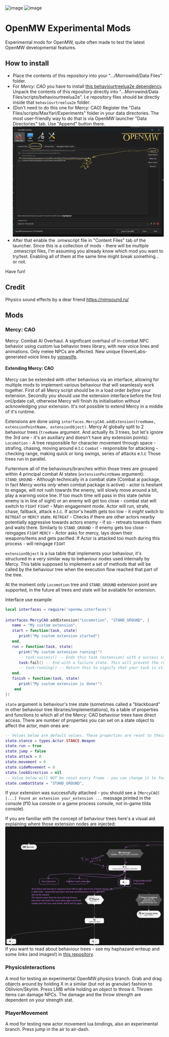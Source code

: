 <img width="385" alt="image" src="https://github.com/MaxYari/OpenMWExperimentalMods/assets/12214398/ffc47f1e-c09c-4aae-9f52-a322c07f3e00">
<img width="385" alt="image" src="https://github.com/MaxYari/OpenMWExperimentalMods/assets/12214398/d3296b67-aea1-47d8-a75c-475fb761156d">

# OpenMW Experimental Mods
Experimental mods for OpenMW, quite often made to test the latest OpenMW developmental features.

## How to install
- Place the contents of this repository into your ".../Morrowind/Data Files" folder.
- For *Mercy: CAO* you have to install [this behaviourtreelua2e dependency](https://github.com/MaxYari/behaviourtreelua2e). Unpack the contents of this repository directly into "...Morrowind/Data Files/scripts/behaviourtreelua2e". I.e repository files should be directly inside that `behaviourtreelua2e` folder.
- (Don't need to do this one for Mercy: CAO) Register the "Data Files/scripts/MaxYari/Experiments" folder in your data directories. The most user-friendly way to do that is via OpenMW launcher "Data Directories" tab. Use "Append" button there.
![alt text](/imgs/datadirectories.png)
- After that enable the .omwscript file in "Content Files" tab of the launcher. Since this is a collection of mods - there will be multiple .omwscript files, I'm assuming you already know which mod you want to try/test. Enabling all of them at the same time might break something... or not.


Have fun!

## Credit

Physics sound effects by a dear friend https://nimsound.ru/

## Mods

### Mercy: CAO

Mercy: Combat AI Overhaul. 
A significant overhaul of in-combat NPC behavior using custom lua behavior trees library, with new voice lines and animations. Only melee NPCs are affected.
New unique ElevenLabs-generated voice lines by [vonwolfe](https://next.nexusmods.com/profile/vonwolfe).

#### Extending Mercy: CAO

Mercy can be extended with other behavious via an interface, allowing for multiple mods to implement various behaviour that will seamlessly work together. First of all Mercy script should be in a load order _before_ your extension. Secondly you should use the extension interface before the first onUpdate call, otherwise Mercy will finish its initialisation without acknowledging your extension. It's not possible to extend Mercy in a middle of it's runtime.

Extensions are done using `interfaces.MercyCAO.addExtension(treeName, extensionPointName, extensionObject)`.
Mercy AI globally split to 2 behaviour trees (`treeName` argument. And actually its 3 trees, but let's ignore the 3rd one - it's an auxiliary and doesn't have any extension points):
`Locomotion` - A tree responsible for character movement through space - strafing, chasing, moving around e.t.c
`Combat` - responsible for attacking - checking range, making quick or long swings, series of attacks e.t.c
Those trees run in parallel.

Furtermore all of the behaviours/branches within those trees are grouped within 4 principal combat AI states (`extensionPointName` argument):
`STAND_GROUND` - Although technically in a combat state (Combat ai package, in fact Mercy works _only_ when combat package is active) - actor is hesitant to engage, will not rush towards the enemy, will slowly move around a bit, play a warning voice line. If too much time will pass in this state (while enemy is in line of sight) or an enemy will get too close - combat stat will switch to `FIGHT`
`FIGHT` - Main engagement mode. Actor will run, strafe, chase, fallback, attack e.t.c. If actor's health gets too low - it _might_ switch to `RETREAT` or `MERCY` state.
`RETREAT` - Checks if there are other actors nearby potentially aggressive towards actors enemy - if so - retreats towards them and waits there. Similarly to `STAND_GROUND` - if enemy gets too close - reingages `FIGHT`
`MERCY` - Actor asks for mercy, lays down their weapons/items and gets pacified. If Actor is attacked too much during this process - will reingage `FIGHT`

`extensionObject` is a lua table that implements your behaviour, it's structured in a very similar way to behaviour nodes used internally by Mercy. This table supposed to implement a set of methods that will be called by the behaviour tree when the execution flow reached that part of the tree.

At the moment only `Locomotion` tree and `STAND_GROUND` extension point are supported, in the future all trees and state will be available for extension.

Interface use example:
```Lua
local interfaces = require('openmw.interfaces')

interfaces.MercyCAO.addExtension("Locomotion", "STAND_GROUND", {
   name = "My custom extension",
   start = function(task, state)
      print("My custom extension started")
   end,
   run = function(task, state)
      print("My custom extension running!")
      -- task:success() -- Ends this task (extension) with a success state. This will continue execution through the rest of MercyCAO behaviours in this part of the tree.
      task:fail() -- End with a failure state. This will prevent the rest of behaviors in this part of the tree from running.
      -- task:running() -- Return this to signify that your task is still running. run function will start again next frame.
   end,
   finish = function(task, state)
      print("My custom extension is done!")
    end
})
```

`state` argument is behaviour's tree state (sometimes called a "blackboard" in other behaviour tree libraries/implementations), its a table of properties and functions to which all of the Mercy: CAO behaviour trees have direct access.
There are number of properties you can set on a state object to affect the actor, main ones are:
```Lua
-- Velues below are default values. These properties are reset to their defaults EVERY FRAME before the tree runs, so if you want to keep .movement at a specific value - you need to set it every frame, i.e every run() of your extension!
state.stance = types.Actor.STANCE.Weapon
state.run = true
state.jump = false
state.attack = 0
state.movement = 0
state.sideMovement = 0
state.lookDirection = nil
-- Value below will NOT be reset every frame - you can change it to force Mercy trees to switch into a different combat state
state.combatState = "STAND_GROUND",
```

If your extension was successfully attached - you should see a `[MercyCAO][...] Found an extension your_extension ...` message printed in the console (f10 lua console or a game process console, not in-game tilda console).

If you are familiar with the concept of behaviour trees here's a visual aid explaining where those extension nodes are injected:
![alt text](/imgs/extension.png)
If you want to read about behaviour trees - see my haphazard writeup and some links (and images!) in [this repository](https://github.com/MaxYari/behaviourtreelua2e).

### PhysicsInteractions

A mod for testing an experimental OpenMW physics branch. 
Grab and drag objects around by holding X in a similar (but not as granular) fashion to Oblivion/Skyrim. Press LMB while holding an object to throw it. Thrown items can damage NPCs. The damage and the throw strength are dependent on your strength stat.

### PlayerMovement

A mod for testing new actor movement lua bindings, also an experimental branch. Press jump in the air to air-dash.




